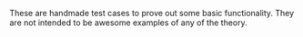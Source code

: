 
These are handmade test cases to prove out some basic
functionality. They are not intended to be awesome examples
of any of the theory.
